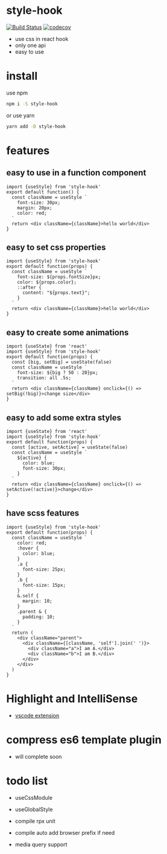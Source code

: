 # style-hook
[![Build Status](https://www.travis-ci.org/style-hook/style-hook.svg?branch=master)](https://www.travis-ci.org/style-hook/style-hook)
[![codecov](https://codecov.io/gh/style-hook/style-hook/branch/master/graph/badge.svg)](https://codecov.io/gh/style-hook/style-hook)

* use css in react hook
* only one api
* easy to use

# install
use npm
```bash
npm i -S style-hook
```
or use yarn
```bash
yarn add -D style-hook
```

# features
## easy to use in a function component
``` tsx
import {useStyle} from 'style-hook'
export default function() {
  const className = useStyle `
    font-size: 30px;
    margin: 20px;
    color: red;
  `
  return <div className={className}>hello world</div>
}
```
## easy to set css properties
``` tsx
import {useStyle} from 'style-hook'
export default function(props) {
  const className = useStyle `
    font-size: ${props.fontSize}px;
    color: ${props.color};
    ::after {
      content: "${props.text}";
    }
  `
  return <div className={className}>hello world</div>
}
```
## easy to create some animations
``` tsx
import {useState} from 'react'
import {useStyle} from 'style-hook'
export default function(props) {
  const [big, setBig] = useState(false)
  const className = useStyle `
    font-size: ${big ? 50 : 20}px;
    transition: all .5s;
  `
  return <div className={className} onclick={() => setBig(!big)}>change size</div>
}
```
## easy to add some extra styles
``` tsx
import {useState} from 'react'
import {useStyle} from 'style-hook'
export default function(props) {
  const [active, setActive] = useState(false)
  const className = useStyle `
    ${active} {
      color: blue;
      font-size: 30px;
    }
  `
  return <div className={className} onclick={() => setActive(!active)}>change</div>
}
```

## have scss features
``` tsx
import {useStyle} from 'style-hook'
export default function(props) {
  const className = useStyle `
    color: red;
    :hover {
      color: blue;
    }
    .a {
      font-size: 25px;
    }
    .b {
      font-size: 15px;
    }
    &.self {
      margin: 10;
    }
    .parent & {
      padding: 10;
    }
  `
  return (
    <div className="parent">
      <div className={[className, 'self'].join(' ')}>
        <div className="a">I am A.</div>
        <div className="b">I am B.</div>
      </div>
    </div>
  )
}
```


# Highlight and IntelliSense
* [vscode extension](https://marketplace.visualstudio.com/items?itemName=coppy.style-hook)

# compress es6 template plugin
* will complete soon

# todo list
* useCssModule
* useGlobalStyle

* compile rpx unit
* compile auto add browser prefix if need
* media query support
